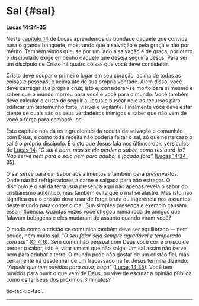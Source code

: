 # Sal {#sal}

[**Lucas 14:34-35**](http://bibliaonline.com.br/acf/lc/14/34-35)

Neste [capítulo 14](http://bibliaonline.com.br/acf/lc/14) de Lucas aprendemos da bondade daquele que convida para o grande banquete, mostrando que a salvação é pela graça e não por mérito. Também vimos que, se por um lado a salvação é de graça, por outro o discipulado exige empenho daquele que deseja seguir a Jesus. Para ser um discípulo de Cristo há quatro coisas que você deve considerar.

Cristo deve ocupar o primeiro lugar em seu coração, acima de todas as coisas e pessoas, e acima até de sua própria vontade. Além disso, você deve carregar sua própria cruz, isto é, considerar-se morto para si mesmo e saber que o mundo morreu para você e você para o mundo. Você também deve calcular o custo de seguir a Jesus e buscar nele os recursos para edificar um testemunho forte, visível e vigilante. Finalmente você deve estar ciente de quais são os seus verdadeiros inimigos e saber que não vem de você a força para combatê-los.

Este capítulo nos dá os ingredientes da receita da salvação e comunhão com Deus, e como toda receita não poderia faltar o sal, só que neste caso o sal é o próprio discípulo. É disto que Jesus fala nos últimos dois versículos de [Lucas 14](http://bibliaonline.com.br/acf/lc/14): “_O sal é bom, mas se ele perder o sabor, como restaurá-lo? Não serve nem para o solo nem para adubo; é jogado fora”_ ([Lucas 14:34-35](http://bibliaonline.com.br/acf/lc/14/34-35)).

O sal serve para dar sabor aos alimentos e também para preservá-los. Onde não há refrigeradores a carne é salgada para não estragar. O discípulo é o sal da terra: sua presença aqui não apenas revela o sabor do cristianismo autêntico, mas também evita que o mal se alastre. Mas isto não significa que o cristão deva usar de força bruta ou ingerência nos assuntos deste mundo para conter o mal. Sua simples presença e exemplo causam essa influência. Quantas vezes você chegou numa roda de amigos que falavam bobagens e eles mudaram de assunto quando viram você?

O modo como o cristão se comunica também deve ser equilibrado — nem pouco, nem muito sal. “_O seu falar seja sempre agradável e temperado com sal”_ ([Cl 4:6](http://bibliaonline.com.br/acf/cl/4/6)). Sem comunhão pessoal com Deus você corre o risco de perder o sabor, isto é, virar um sal que não salga. Um sal assim não serve nem para adubar a terra. O mundo pode não gostar de um cristão fiel, mas certamente irá desdenhar de um fracassado na fé. Jesus termina dizendo: “_Aquele que tem ouvidos para ouvir, ouça”_ ([Lucas 14:35](http://bibliaonline.com.br/acf/lc/14/35)). Você tem ouvidos para ouvir o que vem de Deus, ou vive de escutar a opinião pública como os fariseus dos próximos 3 minutos?

tic-tac-tic-tac...

*****